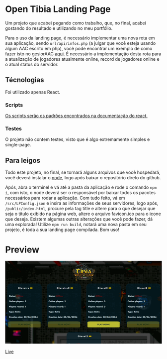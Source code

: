 # Open Tibia Landing Page
Um projeto que acabei pegando como trabalho, que, no final, acabei gostando do resultado e utilizando no meu portfólio.

Para o uso da landing page, é necessário implementar uma nova rota em sua aplicação, sendo `url/api/infos.php` (a julgar que você esteja usando algum AAC escrito em php), você pode encontrar um exemplo de como fazer isto no gesiorAAC [aqui](https://github.com/httpsotavio/gesior). É necessário a implementação desta rota para a atualização de jogadores atualmente online, record de jogadores online e o atual status do servidor.

## Técnologias

Foi utilizado apenas React.

### Scripts
[Os scripts serão os padrões encontrados na documentação do react.](https://create-react-app.dev/docs/available-scripts)

### Testes
O projeto não contem testes, visto que é algo extremamente simples e single-page.

## Para leigos
Todo este projeto, no final, se tornará alguns arquivos que você hospedará, você deverá instalar o [node](https://nodejs.org/en/download/package-manager/current), logo após baixar o repositório direto do github.

Após, abra o terminel e vá até a pasta da aplicação e rode o comando `npm i`, com isto, o node deverá ser o responsável por baixar todos os pacotes necessários para rodar a aplicação. Com tudo feito, vá em `/src/LPConfig.json` e insira as informações de seus servidores, logo após, `/public/index.html`, procure pela tag title e altere para o que desejar que seja o titulo exibido na página web, altere o arquivo favicon.ico para o icone que deseja. Existem algumas outras alterações que você pode fazer, dá uma explorada! Utilize `npm run build`, notará uma nova pasta em seu projeto, é toda a sua landing page compilada. Bom uso!

# Preview
![Preview](./.github/preview.gif)

[Live](https://opentibialandingpage.vercel.app)